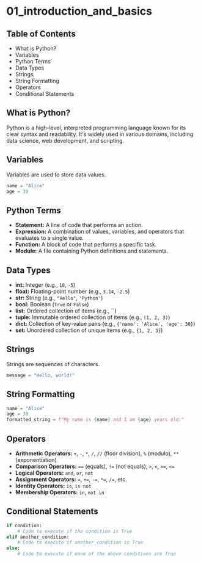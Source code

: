 # 01_introduction_and_basics

## Table of Contents

* What is Python?
* Variables
* Python Terms
* Data Types
* Strings
* String Formatting
* Operators
* Conditional Statements

## What is Python?
Python is a high-level, interpreted programming language known for its clear syntax and readability. It's widely used in various domains, including data science, web development, and scripting.

## Variables
Variables are used to store data values.

```python
name = "Alice"
age = 30
```

## Python Terms
* **Statement:** A line of code that performs an action.
* **Expression:** A combination of values, variables, and operators that evaluates to a single value.
* **Function:** A block of code that performs a specific task.
* **Module:** A file containing Python definitions and statements.

## Data Types
* **int:** Integer (e.g., `10`, `-5`)
* **float:** Floating-point number (e.g., `3.14`, `-2.5`)
* **str:** String (e.g., `"Hello"`, `'Python'`)
* **bool:** Boolean (`True` or `False`)
* **list:** Ordered collection of items (e.g., ``)
* **tuple:** Immutable ordered collection of items (e.g., `(1, 2, 3)`)
* **dict:** Collection of key-value pairs (e.g., `{'name': 'Alice', 'age': 30}`)
* **set:** Unordered collection of unique items (e.g., `{1, 2, 3}`)

## Strings
Strings are sequences of characters.

```python
message = "Hello, world!"
```

## String Formatting
```python
name = "Alice"
age = 30
formatted_string = f"My name is {name} and I am {age} years old."
```

## Operators
* **Arithmetic Operators:** `+`, `-`, `*`, `/`, `//` (floor division), `%` (modulo), `**` (exponentiation)
* **Comparison Operators:** `==` (equals), `!=` (not equals), `>`, `<`, `>=`, `<=`
* **Logical Operators:** `and`, `or`, `not`
* **Assignment Operators:** `=`, `+=`, `-=`, `*=`, `/=`, etc.
* **Identity Operators:** `is`, `is not`
* **Membership Operators:** `in`, `not in`

## Conditional Statements
```python
if condition:
    # Code to execute if the condition is True
elif another_condition:
    # Code to execute if another_condition is True
else:
    # Code to execute if none of the above conditions are True
```
